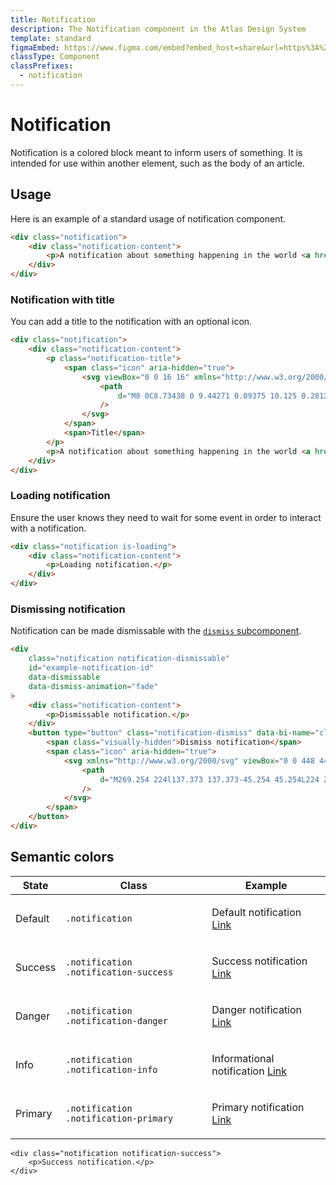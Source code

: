 ```yaml
---
title: Notification
description: The Notification component in the Atlas Design System
template: standard
figmaEmbed: https://www.figma.com/embed?embed_host=share&url=https%3A%2F%2Fwww.figma.com%2Ffile%2FuVA2amRR71yJZ0GS6RI6zL%2F%25F0%259F%258C%259E-Atlas-Design-Library%3Fnode-id%3D1002%253A7106%26t%3DWU64bU98uaT1nU7A-1
classType: Component
classPrefixes:
  - notification
---
```


# Notification

Notification is a colored block meant to inform users of something. It is intended for use within another element, such as the body of an article.

## Usage

Here is an example of a standard usage of notification component.

```html
<div class="notification">
	<div class="notification-content">
		<p>A notification about something happening in the world <a href="#">Link</a></p>
	</div>
</div>
```

### Notification with title

You can add a title to the notification with an optional icon.

```html
<div class="notification">
	<div class="notification-content">
		<p class="notification-title">
			<span class="icon" aria-hidden="true">
				<svg viewBox="0 0 16 16" xmlns="http://www.w3.org/2000/svg" class="fill-current-color">
					<path
						d="M8 0C8.73438 0 9.44271 0.09375 10.125 0.28125C10.8073 0.46875 11.4427 0.739583 12.0312 1.09375C12.6198 1.44792 13.1589 1.86458 13.6484 2.34375C14.138 2.82292 14.5573 3.36198 14.9062 3.96094C15.2552 4.5599 15.5234 5.19792 15.7109 5.875C15.8984 6.55208 15.9948 7.26042 16 8C16 8.73438 15.9062 9.44271 15.7188 10.125C15.5312 10.8073 15.2604 11.4427 14.9062 12.0312C14.5521 12.6198 14.1354 13.1589 13.6562 13.6484C13.1771 14.138 12.638 14.5573 12.0391 14.9062C11.4401 15.2552 10.8021 15.5234 10.125 15.7109C9.44792 15.8984 8.73958 15.9948 8 16C7.26562 16 6.55729 15.9062 5.875 15.7188C5.19271 15.5312 4.55729 15.2604 3.96875 14.9062C3.38021 14.5521 2.84115 14.1354 2.35156 13.6562C1.86198 13.1771 1.44271 12.638 1.09375 12.0391C0.744792 11.4401 0.476562 10.8021 0.289062 10.125C0.101562 9.44792 0.00520833 8.73958 0 8C0 7.26562 0.09375 6.55729 0.28125 5.875C0.46875 5.19271 0.739583 4.55729 1.09375 3.96875C1.44792 3.38021 1.86458 2.84115 2.34375 2.35156C2.82292 1.86198 3.36198 1.44271 3.96094 1.09375C4.5599 0.744792 5.19792 0.476562 5.875 0.289062C6.55208 0.101562 7.26042 0.00520833 8 0ZM9 12V10H7V12H9ZM9 9V4H7V9H9Z"
					/>
				</svg>
			</span>
			<span>Title</span>
		</p>
		<p>A notification about something happening in the world <a href="#">Link</a></p>
	</div>
</div>
```

### Loading notification

Ensure the user knows they need to wait for some event in order to interact with a notification.

```html
<div class="notification is-loading">
	<div class="notification-content">
		<p>Loading notification.</p>
	</div>
</div>
```

### Dismissing notification

Notification can be made dismissable with the [`dismiss` subcomponent](./dismiss.md).

```html
<div
	class="notification notification-dismissable"
	id="example-notification-id"
	data-dismissable
	data-dismiss-animation="fade"
>
	<div class="notification-content">
		<p>Dismissable notification.</p>
	</div>
	<button type="button" class="notification-dismiss" data-bi-name="close" data-dismiss>
		<span class="visually-hidden">Dismiss notification</span>
		<span class="icon" aria-hidden="true">
			<svg xmlns="http://www.w3.org/2000/svg" viewBox="0 0 448 448" class="fill-current-color">
				<path
					d="M269.254 224l137.373 137.373-45.254 45.254L224 269.254 86.627 406.627l-45.255-45.254L178.746 224 41.373 86.627l45.255-45.255L224 178.746 361.373 41.373l45.254 45.255L269.254 224z"
				/>
			</svg>
		</span>
	</button>
</div>
```

## Semantic colors

| State   | Class                                 | Example                                                                                                                                                                  |
| ------- | ------------------------------------- | ------------------------------------------------------------------------------------------------------------------------------------------------------------------------ |
| Default | `.notification`                       | <div class="notification"><div class="notification-content"><p class="margin-top-none">Default notification <a href="#">Link</a></p></div></div>                         |
| Success | `.notification .notification-success` | <div class="notification notification-success"><div class="notification-content"><p class="margin-top-none">Success notification <a href="#">Link</a></p></div></div>    |
| Danger  | `.notification .notification-danger`  | <div class="notification notification-danger"><div class="notification-content"><p class="margin-top-none">Danger notification <a href="#">Link</a></p></div></div>      |
| Info    | `.notification .notification-info`    | <div class="notification notification-info"><div class="notification-content"><p class="margin-top-none">Informational notification <a href="#">Link</a></p></div></div> |
| Primary | `.notification .notification-primary` | <div class="notification notification-primary"><div class="notification-content"><p class="margin-top-none">Primary notification <a href="#">Link</a></p></div></div>    |

```abut-html
<div class="notification notification-success">
	<p>Success notification.</p>
</div>
```
